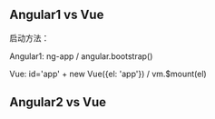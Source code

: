 ## Angular1 vs Vue

启动方法：

Angular1: ng-app / angular.bootstrap()

Vue: id='app' + new Vue({el: 'app'}) / vm.$mount(el)

## Angular2 vs Vue